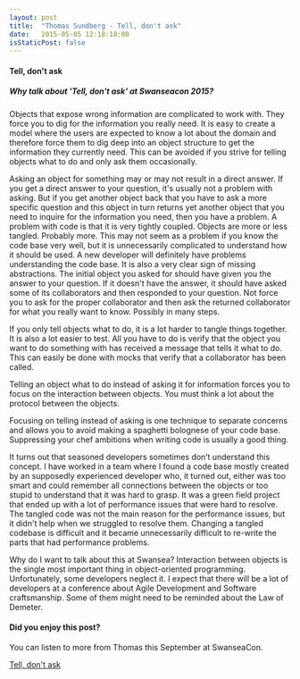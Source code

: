 ```yaml
---
layout: post
title:  "Thomas Sundberg - Tell, don't ask"
date:   2015-05-05 12:18:18:00
isStaticPost: false
---
```


#### Tell, don't ask

##### Why talk about 'Tell, don't ask' at Swanseacon 2015?

Objects that expose wrong information are complicated to work with. They force you to dig for the information you really need. It is easy to create a model where the users are expected to know a lot about the domain and therefore force them to dig deep into an object structure to get the information they currently need. This can be avoided if you strive for telling objects what to do and only ask them occasionally.

Asking an object for something may or may not result in a direct answer. If you get a direct answer to your question, it's usually not a problem with asking. But if you get another object back that you have to ask a more specific question and this object in turn returns yet another object that you need to inquire for the information you need, then you have a problem. A problem with code is that it is very tightly coupled. Objects are more or less tangled. Probably more. This may not seem as a problem if you know the code base very well, but it is unnecessarily complicated to understand how it should be used. A new developer will definitely have problems understanding the code base. It is also a very clear sign of missing abstractions. The initial object you asked for should have given you the answer to your question. If it doesn't have the answer, it should have asked some of its collaborators and then responded to your question. Not force you to ask for the proper collaborator and then ask the returned collaborator for what you really want to know. Possibly in many steps.

If you only tell objects what to do, it is a lot harder to tangle things together. It is also a lot easier to test. All you have to do is verify that the object you want to do something with has received a message that tells it what to do. This can easily be done with mocks that verify that a collaborator has been called.

Telling an object what to do instead of asking it for information forces you to focus on the interaction between objects. You must think a lot about the protocol between the objects.

Focusing on telling instead of asking is one technique to separate concerns and allows you to avoid making a spaghetti bolognese of your code base. Suppressing your chef ambitions when writing code is usually a good thing.

It turns out that seasoned developers sometimes don’t understand this concept. I have worked in a team where I found a code base mostly created by an supposedly experienced developer who, it turned out, either was too smart and could remember all connections between the objects or too stupid to understand that it was hard to grasp. It was a green field project that ended up with a lot of performance issues that were hard to resolve. The tangled code was not the main reason for the performance issues, but it didn't help when we struggled to resolve them. Changing a tangled codebase is difficult and it became unnecessarily difficult to re-write the parts that had performance problems.

Why do I want to talk about this at Swansea? Interaction between objects is the single most important thing in object-oriented programming. Unfortunately, some developers neglect it. I expect that there will be a lot of developers at a conference about Agile Development and Software craftsmanship. Some of them might need to be reminded about the Law of Demeter.

#### Did you enjoy this post?

You can listen to more from Thomas this September at SwanseaCon. 

[Tell, don't ask](http://swancon.co.uk/schedule/#session-13)